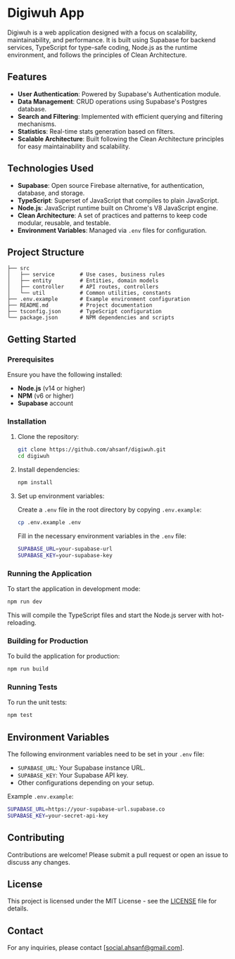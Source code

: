 # Digiwuh App

Digiwuh is a web application designed with a focus on scalability, maintainability, and performance. It is built using Supabase for backend services, TypeScript for type-safe coding, Node.js as the runtime environment, and follows the principles of Clean Architecture.

## Features

- **User Authentication**: Powered by Supabase's Authentication module.
- **Data Management**: CRUD operations using Supabase's Postgres database.
- **Search and Filtering**: Implemented with efficient querying and filtering mechanisms.
- **Statistics**: Real-time stats generation based on filters.
- **Scalable Architecture**: Built following the Clean Architecture principles for easy maintainability and scalability.

## Technologies Used

- **Supabase**: Open source Firebase alternative, for authentication, database, and storage.
- **TypeScript**: Superset of JavaScript that compiles to plain JavaScript.
- **Node.js**: JavaScript runtime built on Chrome's V8 JavaScript engine.
- **Clean Architecture**: A set of practices and patterns to keep code modular, reusable, and testable.
- **Environment Variables**: Managed via `.env` files for configuration.

## Project Structure

```
├── src
│   ├── service        # Use cases, business rules
│   ├── entity         # Entities, domain models
│   ├── controller     # API routes, controllers
│   └── util           # Common utilities, constants
├── .env.example       # Example environment configuration
├── README.md          # Project documentation
├── tsconfig.json      # TypeScript configuration
└── package.json       # NPM dependencies and scripts
```

## Getting Started

### Prerequisites

Ensure you have the following installed:

- **Node.js** (v14 or higher)
- **NPM** (v6 or higher)
- **Supabase** account

### Installation

1. Clone the repository:

   ```bash
   git clone https://github.com/ahsanf/digiwuh.git
   cd digiwuh
   ```

2. Install dependencies:

   ```bash
   npm install
   ```

3. Set up environment variables:

   Create a `.env` file in the root directory by copying `.env.example`:

   ```bash
   cp .env.example .env
   ```

   Fill in the necessary environment variables in the `.env` file:

   ```bash
   SUPABASE_URL=your-supabase-url
   SUPABASE_KEY=your-supabase-key
   ```

### Running the Application

To start the application in development mode:

```bash
npm run dev
```

This will compile the TypeScript files and start the Node.js server with hot-reloading.

### Building for Production

To build the application for production:

```bash
npm run build
```

### Running Tests

To run the unit tests:

```bash
npm test
```

## Environment Variables

The following environment variables need to be set in your `.env` file:

- `SUPABASE_URL`: Your Supabase instance URL.
- `SUPABASE_KEY`: Your Supabase API key.
- Other configurations depending on your setup.

Example `.env.example`:

```bash
SUPABASE_URL=https://your-supabase-url.supabase.co
SUPABASE_KEY=your-secret-api-key
```

## Contributing

Contributions are welcome! Please submit a pull request or open an issue to discuss any changes.

## License

This project is licensed under the MIT License - see the [LICENSE](LICENSE) file for details.

## Contact

For any inquiries, please contact [social.ahsanf@gmail.com].
